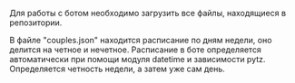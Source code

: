 Для работы с ботом необходимо загрузить все файлы, находящиеся в репозитории.

В файле "couples.json" находится расписание по дням недели, оно делится на четное и нечетное.
Расписание в боте определяется автоматически при помощи модуля datetime и зависимости pytz. Определяется четность недели, а затем уже сам день.
